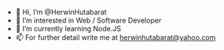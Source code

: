 - 👋 Hi, I’m @HerwinHutabarat
- 👀 I’m interested in Web / Software Developer
- 🌱 I’m currently learning Node.JS
- 📫 For further detail write me at herwinhutabarat@yahoo.com

<!---
HerwinHutabarat/HerwinHutabarat is a ✨ special ✨ repository because its `README.md` (this file) appears on your GitHub profile.
You can click the Preview link to take a look at your changes.
--->
